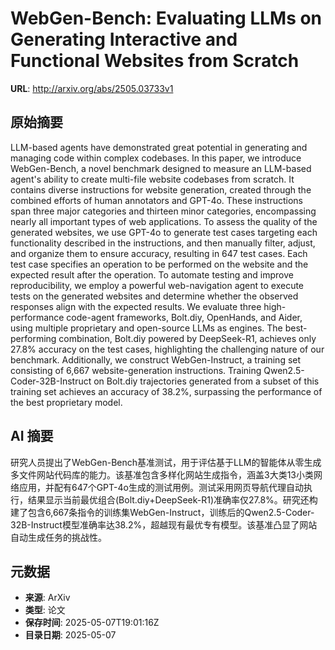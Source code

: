 # WebGen-Bench: Evaluating LLMs on Generating Interactive and Functional Websites from Scratch

**URL**: http://arxiv.org/abs/2505.03733v1

## 原始摘要

LLM-based agents have demonstrated great potential in generating and managing
code within complex codebases. In this paper, we introduce WebGen-Bench, a
novel benchmark designed to measure an LLM-based agent's ability to create
multi-file website codebases from scratch. It contains diverse instructions for
website generation, created through the combined efforts of human annotators
and GPT-4o. These instructions span three major categories and thirteen minor
categories, encompassing nearly all important types of web applications. To
assess the quality of the generated websites, we use GPT-4o to generate test
cases targeting each functionality described in the instructions, and then
manually filter, adjust, and organize them to ensure accuracy, resulting in 647
test cases. Each test case specifies an operation to be performed on the
website and the expected result after the operation. To automate testing and
improve reproducibility, we employ a powerful web-navigation agent to execute
tests on the generated websites and determine whether the observed responses
align with the expected results. We evaluate three high-performance code-agent
frameworks, Bolt.diy, OpenHands, and Aider, using multiple proprietary and
open-source LLMs as engines. The best-performing combination, Bolt.diy powered
by DeepSeek-R1, achieves only 27.8\% accuracy on the test cases, highlighting
the challenging nature of our benchmark. Additionally, we construct
WebGen-Instruct, a training set consisting of 6,667 website-generation
instructions. Training Qwen2.5-Coder-32B-Instruct on Bolt.diy trajectories
generated from a subset of this training set achieves an accuracy of 38.2\%,
surpassing the performance of the best proprietary model.


## AI 摘要

研究人员提出了WebGen-Bench基准测试，用于评估基于LLM的智能体从零生成多文件网站代码库的能力。该基准包含多样化网站生成指令，涵盖3大类13小类网络应用，并配有647个GPT-4o生成的测试用例。测试采用网页导航代理自动执行，结果显示当前最优组合(Bolt.diy+DeepSeek-R1)准确率仅27.8%。研究还构建了包含6,667条指令的训练集WebGen-Instruct，训练后的Qwen2.5-Coder-32B-Instruct模型准确率达38.2%，超越现有最优专有模型。该基准凸显了网站自动生成任务的挑战性。

## 元数据

- **来源**: ArXiv
- **类型**: 论文
- **保存时间**: 2025-05-07T19:01:16Z
- **目录日期**: 2025-05-07
